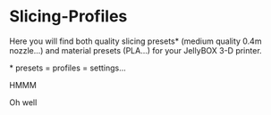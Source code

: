 # Slicing-Profiles

Here you will find both quality slicing presets* (medium quality 0.4m nozzle...) and material presets (PLA...) for your JellyBOX 3-D printer.

\* presets = profiles = settings...

HMMM

Oh well
